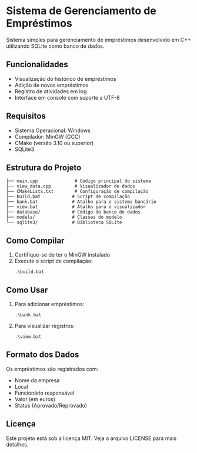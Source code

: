 # Sistema de Gerenciamento de Empréstimos

Sistema simples para gerenciamento de empréstimos desenvolvido em C++ utilizando SQLite como banco de dados.

## Funcionalidades

- Visualização do histórico de empréstimos
- Adição de novos empréstimos
- Registro de atividades em log
- Interface em console com suporte a UTF-8

## Requisitos

- Sistema Operacional: Windows
- Compilador: MinGW (GCC)
- CMake (versão 3.10 ou superior)
- SQLite3

## Estrutura do Projeto

```
├── main.cpp              # Código principal do sistema
├── view_data.cpp         # Visualizador de dados
├── CMakeLists.txt        # Configuração de compilação
├── build.bat            # Script de compilação
├── bank.bat             # Atalho para o sistema bancário
├── view.bat             # Atalho para o visualizador
├── database/            # Código do banco de dados
├── models/              # Classes do modelo
└── sqlite3/             # Biblioteca SQLite
```

## Como Compilar

1. Certifique-se de ter o MinGW instalado
2. Execute o script de compilação:
   ```
   .\build.bat
   ```

## Como Usar

1. Para adicionar empréstimos:
   ```
   .\bank.bat
   ```

2. Para visualizar registros:
   ```
   .\view.bat
   ```

## Formato dos Dados

Os empréstimos são registrados com:
- Nome da empresa
- Local
- Funcionário responsável
- Valor (em euros)
- Status (Aprovado/Reprovado)

## Licença

Este projeto está sob a licença MIT. Veja o arquivo LICENSE para mais detalhes. 